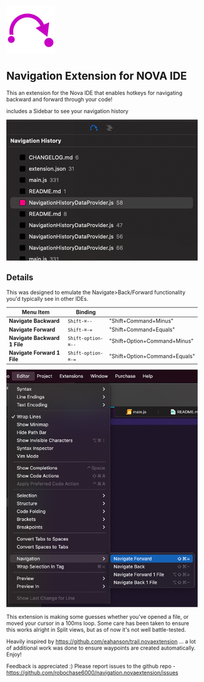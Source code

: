 ![Navigation](./extension@4x.png "Navigation")

# Navigation Extension for NOVA IDE

This an extension for the Nova IDE that enables hotkeys for navigating backward and forward through your code!

includes a Sidebar to see your navigation history

<img src="https://raw.githubusercontent.com/robochase6000/navigation.novaextension/main/sidebar.png">

## Details

This was designed to emulate the Navigate>Back/Forward functionality you'd typically see in other IDEs.

| Menu Item              | Binding         |                        |
| ---------------------- | --------------- | ---------------------- |
| **Navigate Backward**  | `Shift-⌘--`     | "Shift+Command+Minus"  |
| **Navigate Forward**   | `Shift-⌘-=`     | "Shift+Command+Equals" |
| **Navigate Backward 1 File**  | `Shift-option-⌘--`     | "Shift+Option+Command+Minus"  |
| **Navigate Forward 1 File**   | `Shift-option-⌘-=`     | "Shift+Option+Command+Equals" |

<img src="https://raw.githubusercontent.com/robochase6000/navigation.novaextension/main/menu-commands.png">

This extension is making some guesses whether you've opened a file, or moved your cursor in a 100ms loop.  Some care has been taken to ensure this works alright in Split views, but as of now it's not well battle-tested.

Heavily inspired by https://github.com/eahanson/trail.novaextension ... a lot of additional work was done to ensure waypoints are created automatically. Enjoy!

Feedback is appreciated :)
Please report issues to the github repo - https://github.com/robochase6000/navigation.novaextension/issues


